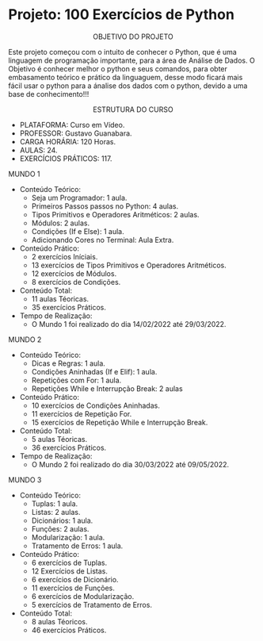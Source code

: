 # Projeto:  100 Exercícios de Python

<p align="center"> OBJETIVO DO PROJETO </p>
Este projeto começou com o intuito de conhecer o Python, que é uma linguagem de programação importante,
para a área de Análise de Dados. O Objetivo é conhecer melhor o python e seus comandos, para obter embasamento teórico e prático da linguaguem,
desse modo ficará mais fácil usar o python para a ánalise dos dados com o python, devido a uma base de conhecimento!!!

<p> </p>
<p align=center> ESTRUTURA DO CURSO </p>

 - PLATAFORMA: Curso em Vídeo.
 - PROFESSOR:  Gustavo Guanabara.
 - CARGA HORÁRIA: 120 Horas.
 - AULAS: 24.
 - EXERCÍCIOS PRÁTICOS: 117.

MUNDO 1
 - Conteúdo Teórico: 
   - Seja um Programador: 1 aula. 
   - Primeiros Passos passos no Python: 4 aulas. 
   - Tipos Primitivos e Operadores Aritméticos: 2 aulas. 
   - Módulos: 2 aulas. 
   - Condições (If e Else): 1 aula.
   - Adicionando Cores no Terminal:  Aula Extra.
 - Conteúdo Prático:
   - 2 exercícios Iníciais.
   - 13 exercícios de Tipos Primitivos e Operadores Aritméticos.
   - 12 exercícios de Módulos.
   - 8 exercícios de Condições.
- Conteúdo Total:
   - 11 aulas Téoricas.
   - 35 exercícios Práticos. 
- Tempo de Realização:
   - O Mundo 1 foi realizado do dia 14/02/2022 até 29/03/2022.

MUNDO 2
 - Conteúdo Teórico: 
   - Dicas e Regras: 1 aula.
   - Condições Aninhadas (If e Elif): 1 aula. 
   - Repetições com For: 1 aula.
   - Repetições While e  Interrupção Break: 2 aulas
 - Conteúdo Prático:
   - 10 exercícios de Condições Aninhadas.
   - 11 exercícios de Repetição For.
   - 15 exercícios de Repetição While e Interrupção Break.
- Conteúdo Total:
   - 5 aulas Téoricas.
   - 36 exercícios Práticos. 
- Tempo de Realização:
   - O Mundo 2 foi realizado do dia 30/03/2022 até 09/05/2022. 

MUNDO 3
 - Conteúdo Teórico: 
   - Tuplas: 1 aula. 
   - Listas: 2 aulas. 
   - Dicionários: 1 aula. 
   - Funções: 2 aulas. 
   - Modularização: 1 aula.
   - Tratamento de Erros: 1 aula.
 - Conteúdo Prático:
   - 6 exercícios de Tuplas.
   - 12 Exercícios de Listas.
   - 6 exercícios de Dicionário.
   - 11 exercícios de Funções.
   - 6 exercícios de Modularização.
   - 5 exercícios de Tratamento de Erros.
- Conteúdo Total:
   - 8 aulas Téoricos.
   - 46 exercícios Práticos.
